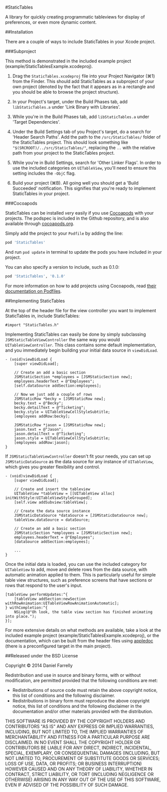 #StaticTables

A library for quickly creating programmatic tableviews for display of preferences, or even more dynamic content.

##Installation

There are a couple of ways to include StaticTables in your Xcode project.

###Subproject

This method is demonstrated in the included example project (example/StaticTablesExample.xcodeproj).

1. Drag the `StaticTables.xcodeproj` file into your Project Navigator (⌘1) from the Finder. This should add StaticTables as a subproject of your own project (denoted by the fact that it appears as in a rectangle and you should be able to browse the project structure).

2. In your Project's target, under the Build Phases tab, add `libStaticTables.a` under 'Link Binary with Libraries'.

3. While you're in the Build Phases tab, add `libStaticTables.a` under 'Target Dependencies'.

4. Under the Build Settings tab of you Project's target, do a search for 'Header Search Paths'. Add the path to the `/src/StaticTables/` folder of the StaticTables project. This should look something like `"$(SRCROOT)/../src/StaticTables/"`, replacing the `..` with the relative path from your project to the StaticTables project.

5. While you're in Build Settings, search for 'Other Linker Flags'. In order to use the included categories on `UITableView`, you'll need to ensure this setting includes the `-ObjC` flag.

6. Build your project (⌘B). All going well you should get a 'Build Succeeded' notification. This signifies that you're ready to implement StaticTables in your project.

###Cocoapods

StaticTables can be installed *very* easily if you use [Cocoapods](http://cocoapods.org) with your projects. The podspec is included in the Github repository, and is also available through [cocoapods.org](http://cocoapods.org/?q=statictables).

Simply add the project to your `Podfile` by adding the line:

```ruby 
pod 'StaticTables'
```

And run `pod update` in terminal to update the pods you have included in your project.

You can also specify a version to include, such as 0.1.0:

```ruby
pod 'StaticTables', '0.1.0'
```

For more information on how to add projects using Cocoapods, read [their documentation on Podfiles](http://docs.cocoapods.org/podfile.html).

##Implementing StaticTables

At the top of the header file for the view controller you want to implement StaticTables in, include StaticTables:

```objc
#import "StaticTables.h"
```

Implementing StaticTables can easily be done by simply subclassing `JSMStaticTableViewController` the same way you would `UITableViewController`. This class contains some default implementation, and you immediately begin building your initial data source in `viewDidLoad`.

```objc
- (void)viewDidLoad {
	[super viewDidLoad];
	
	// Create an add a basic section
	JSMStaticSection *employees = [JSMStaticSection new];
	employees.headerText = @"Employees";
	[self.dataSource addSection:employees];
	
	// Now we just add a couple of rows
	JSMStaticRow *becky = [JSMStaticRow new];
	becky.text = @"Becky";
	becky.detailText = @"Ticketing";
	becky.style = UITableViewCellStyleSubtitle;
	[employees addRow:becky];
	
	JSMStaticRow *jason = [JSMStaticRow new];
	jason.text = @"Jason";
	jason.detailText = @"Ticketing";
	jason.style = UITableViewCellStyleSubtitle;
	[employees addRow:jason];
}
```

If `JSMStaticTableViewController` doesn't fit your needs, you can set up `JSMStaticDataSource` as the data source for any instance of `UITableView`, which gives you greater flexibility and control.

```objc
- (void)viewDidLoad {
	[super viewDidLoad];
	
	// Create and insert the tableview
	UITableView *tableView = [[UITableView alloc] initWithStyle:UITableViewStyleGrouped];
	[self.view addSubview:tableView];
	
	// Create the data source instance
	JSMStaticDataSource *dataSource = [JSMStaticDataSource new];
	tableView.dataSource = dataSource;
	
	// Create an add a basic section
	JSMStaticSection *employees = [JSMStaticSection new];
	employees.headerText = @"Employees";
	[dataSource addSection:employees];

	...
}
```

Once the initial data is loaded, you can use the included category for `UITableView` to add, move and delete rows from the data source, with automatic animation applied to them. This is particularly useful for simple table view structures, such as preference screens that have sections or rows that respond to the user's input.

```objc
[tableView performUpdates:^{
	[tableView addSection:newSection withRowAnimation:UITableViewRowAnimationAutomatic];
} withCompletion:^{
	NSLog(@"Oh look, the table view section has finished animating into place.");
}];
```

For more extensive details on what methods are available, take a look at the included example project (example/StaticTablesExample.xcodeproj), or the documentation, which can be built from the header files using [appledoc](http://gentlebytes.com/appledoc/) (there is a preconfigured target in the main project).

##Released under the BSD License

Copyright © 2014 Daniel Farrelly

Redistribution and use in source and binary forms, with or without modification,
are permitted provided that the following conditions are met:

*	Redistributions of source code must retain the above copyright notice, this list
	of conditions and the following disclaimer.
*	Redistributions in binary form must reproduce the above copyright notice, this
	list of conditions and the following disclaimer in the documentation and/or
	other materials provided with the distribution.

THIS SOFTWARE IS PROVIDED BY THE COPYRIGHT HOLDERS AND CONTRIBUTORS "AS IS" AND 
ANY EXPRESS OR IMPLIED WARRANTIES, INCLUDING, BUT NOT LIMITED TO, THE IMPLIED
WARRANTIES OF MERCHANTABILITY AND FITNESS FOR A PARTICULAR PURPOSE ARE DISCLAIMED.
IN NO EVENT SHALL THE COPYRIGHT HOLDER OR CONTRIBUTORS BE LIABLE FOR ANY DIRECT,
INDIRECT, INCIDENTAL, SPECIAL, EXEMPLARY, OR CONSEQUENTIAL DAMAGES (INCLUDING,
BUT NOT LIMITED TO, PROCUREMENT OF SUBSTITUTE GOODS OR SERVICES; LOSS OF USE,
DATA, OR PROFITS; OR BUSINESS INTERRUPTION) HOWEVER CAUSED AND ON ANY THEORY OF
LIABILITY, WHETHER IN CONTRACT, STRICT LIABILITY, OR TORT (INCLUDING NEGLIGENCE
OR OTHERWISE) ARISING IN ANY WAY OUT OF THE USE OF THIS SOFTWARE, EVEN IF
ADVISED OF THE POSSIBILITY OF SUCH DAMAGE.
